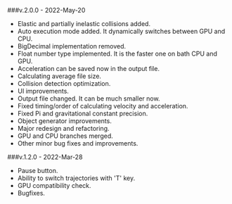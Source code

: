 ###v.2.0.0 - 2022-May-20
 - Elastic and partially inelastic collisions added.
 - Auto execution mode added. It dynamically switches between GPU and CPU. 
 - BigDecimal implementation removed.
 - Float number type implemented. It is the faster one on bath CPU and GPU.
 - Acceleration can be saved now in the output file.
 - Calculating average file size.
 - Collision detection optimization.
 - UI improvements.
 - Output file changed. It can be much smaller now.
 - Fixed timing/order of calculating velocity and acceleration.
 - Fixed Pi and gravitational constant precision.
 - Object generator improvements.
 - Major redesign and refactoring.
 - GPU and CPU branches merged.
 - Other minor bug fixes and improvements.

###v.1.2.0 - 2022-Mar-28
 - Pause button.
 - Ability to switch trajectories with 'T' key.
 - GPU compatibility check.
 - Bugfixes.